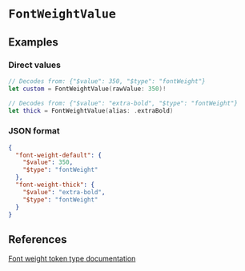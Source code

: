 # ``FontWeightValue``

## Examples

### Direct values

```swift
// Decodes from: {"$value": 350, "$type": "fontWeight"}
let custom = FontWeightValue(rawValue: 350)!

// Decodes from: {"$value": "extra-bold", "$type": "fontWeight"}
let thick = FontWeightValue(alias: .extraBold)
```

### JSON format

```json
{
  "font-weight-default": {
    "$value": 350,
    "$type": "fontWeight"
  },
  "font-weight-thick": {
    "$value": "extra-bold",
    "$type": "fontWeight"
  }
}
```

## References

[Font weight token type documentation](https://www.designtokens.org/tr/third-editors-draft/format/#font-weight)
